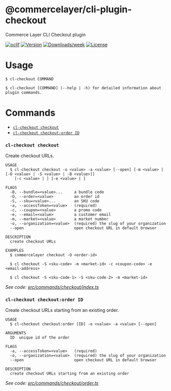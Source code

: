 @commercelayer/cli-plugin-checkout
==================================

Commerce Layer CLI Checkout plugin

[![oclif](https://img.shields.io/badge/cli-oclif-brightgreen.svg)](https://oclif.io)
[![Version](https://img.shields.io/npm/v/@commercelayer/cli-plugin-checkout.svg)](https://npmjs.org/package/@commercelayer/cli-plugin-checkout)
[![Downloads/week](https://img.shields.io/npm/dw/@commercelayer/cli-plugin-checkout.svg)](https://npmjs.org/package/@commercelayer/cli-plugin-checkout)
[![License](https://img.shields.io/npm/l/@commercelayer/cli-plugin-checkout.svg)](https://github.com/commercelayer/commercelayer-cli-plugin-checkout/blob/master/package.json)

<!-- toc -->


<!-- tocstop -->
# Usage
<!-- usage -->

```sh-session
$ cl-checkout COMMAND

$ cl-checkout [COMMAND] (--help | -h) for detailed information about plugin commands.
```
<!-- usagestop -->
# Commands
<!-- commands -->

* [`cl-checkout checkout`](#cl-checkout-checkout)
* [`cl-checkout checkout:order ID`](#cl-checkout-checkoutorder-id)

### `cl-checkout checkout`

Create checkout URLs.

```sh-session
USAGE
  $ cl-checkout checkout -o <value> -a <value> [--open] [-m <value> | [-O <value> | -S <value> | -B <value>]]
    [-c <value> | ] [-e <value> | ]

FLAGS
  -B, --bundle=<value>...     a bundle code
  -O, --order=<value>         an order id
  -S, --sku=<value>...        an SKU code
  -a, --accessToken=<value>   (required)
  -c, --coupon=<value>        a promo code
  -e, --email=<value>         a customer email
  -m, --market=<value>        a market number
  -o, --organization=<value>  (required) the slug of your organization
  --open                      open checkout URL in default browser

DESCRIPTION
  create checkout URLs

EXAMPLES
  $ commercelayer checkout -O <order-id>

  $ cl checkout -S <sku-code> -m <market-id> -c <coupon-code> -e <email-address>

  $ cl checkout -S <sku-code-1> -S <sku-code-2> -m <market-id>
```

_See code: [src/commands/checkout/index.ts](https://github.com/commercelayer/commercelayer-cli-plugin-checkout/blob/main/src/commands/checkout/index.ts)_

### `cl-checkout checkout:order ID`

Create checkout URLs starting from an existing order.

```sh-session
USAGE
  $ cl-checkout checkout:order [ID] -o <value> -a <value> [--open]

ARGUMENTS
  ID  unique id of the order

FLAGS
  -a, --accessToken=<value>   (required)
  -o, --organization=<value>  (required) the slug of your organization
  --open                      open checkout URL in default browser

DESCRIPTION
  create checkout URLs starting from an existing order
```

_See code: [src/commands/checkout/order.ts](https://github.com/commercelayer/commercelayer-cli-plugin-checkout/blob/main/src/commands/checkout/order.ts)_
<!-- commandsstop -->
